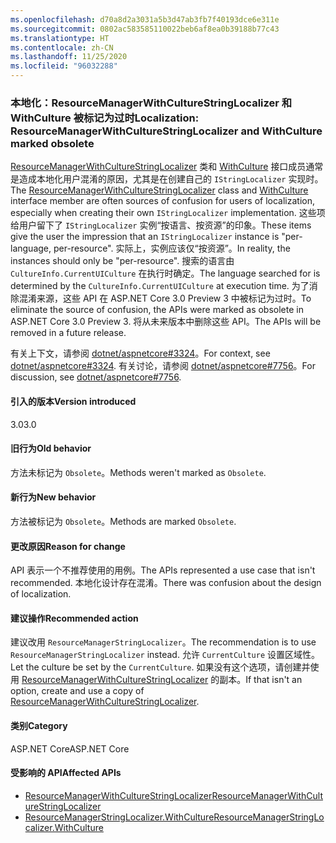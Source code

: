 ```yaml
---
ms.openlocfilehash: d70a8d2a3031a5b3d47ab3fb7f40193dce6e311e
ms.sourcegitcommit: 0802ac583585110022beb6af8ea0b39188b77c43
ms.translationtype: HT
ms.contentlocale: zh-CN
ms.lasthandoff: 11/25/2020
ms.locfileid: "96032288"
---
```

### <a name="localization-resourcemanagerwithculturestringlocalizer-and-withculture-marked-obsolete"></a><span data-ttu-id="673a9-101">本地化：ResourceManagerWithCultureStringLocalizer 和 WithCulture 被标记为过时</span><span class="sxs-lookup"><span data-stu-id="673a9-101">Localization: ResourceManagerWithCultureStringLocalizer and WithCulture marked obsolete</span></span>

<span data-ttu-id="673a9-102">[ResourceManagerWithCultureStringLocalizer](https://github.com/aspnet/Localization/blob/43b974482c7b703c92085c6f68b3b23d8fe32720/src/Microsoft.Extensions.Localization/ResourceManagerWithCultureStringLocalizer.cs#L18) 类和 [WithCulture](https://github.com/aspnet/Localization/blob/master/src/Microsoft.Extensions.Localization/ResourceManagerStringLocalizer.cs#L154-L170) 接口成员通常是造成本地化用户混淆的原因，尤其是在创建自己的 `IStringLocalizer` 实现时。</span><span class="sxs-lookup"><span data-stu-id="673a9-102">The [ResourceManagerWithCultureStringLocalizer](https://github.com/aspnet/Localization/blob/43b974482c7b703c92085c6f68b3b23d8fe32720/src/Microsoft.Extensions.Localization/ResourceManagerWithCultureStringLocalizer.cs#L18) class and [WithCulture](https://github.com/aspnet/Localization/blob/master/src/Microsoft.Extensions.Localization/ResourceManagerStringLocalizer.cs#L154-L170) interface member are often sources of confusion for users of localization, especially when creating their own `IStringLocalizer` implementation.</span></span> <span data-ttu-id="673a9-103">这些项给用户留下了 `IStringLocalizer` 实例“按语言、按资源”的印象。</span><span class="sxs-lookup"><span data-stu-id="673a9-103">These items give the user the impression that an `IStringLocalizer` instance is "per-language, per-resource".</span></span> <span data-ttu-id="673a9-104">实际上，实例应该仅“按资源”。</span><span class="sxs-lookup"><span data-stu-id="673a9-104">In reality, the instances should only be "per-resource".</span></span> <span data-ttu-id="673a9-105">搜索的语言由 `CultureInfo.CurrentUICulture` 在执行时确定。</span><span class="sxs-lookup"><span data-stu-id="673a9-105">The language searched for is determined by the `CultureInfo.CurrentUICulture` at execution time.</span></span> <span data-ttu-id="673a9-106">为了消除混淆来源，这些 API 在 ASP.NET Core 3.0 Preview 3 中被标记为过时。</span><span class="sxs-lookup"><span data-stu-id="673a9-106">To eliminate the source of confusion, the APIs were marked as obsolete in ASP.NET Core 3.0 Preview 3.</span></span> <span data-ttu-id="673a9-107">将从未来版本中删除这些 API。</span><span class="sxs-lookup"><span data-stu-id="673a9-107">The APIs will be removed in a future release.</span></span>

<span data-ttu-id="673a9-108">有关上下文，请参阅 [dotnet/aspnetcore#3324](https://github.com/dotnet/aspnetcore/issues/3324)。</span><span class="sxs-lookup"><span data-stu-id="673a9-108">For context, see [dotnet/aspnetcore#3324](https://github.com/dotnet/aspnetcore/issues/3324).</span></span> <span data-ttu-id="673a9-109">有关讨论，请参阅 [dotnet/aspnetcore#7756](https://github.com/dotnet/aspnetcore/issues/7756)。</span><span class="sxs-lookup"><span data-stu-id="673a9-109">For discussion, see [dotnet/aspnetcore#7756](https://github.com/dotnet/aspnetcore/issues/7756).</span></span>

#### <a name="version-introduced"></a><span data-ttu-id="673a9-110">引入的版本</span><span class="sxs-lookup"><span data-stu-id="673a9-110">Version introduced</span></span>

<span data-ttu-id="673a9-111">3.0</span><span class="sxs-lookup"><span data-stu-id="673a9-111">3.0</span></span>

#### <a name="old-behavior"></a><span data-ttu-id="673a9-112">旧行为</span><span class="sxs-lookup"><span data-stu-id="673a9-112">Old behavior</span></span>

<span data-ttu-id="673a9-113">方法未标记为 `Obsolete`。</span><span class="sxs-lookup"><span data-stu-id="673a9-113">Methods weren't marked as `Obsolete`.</span></span>

#### <a name="new-behavior"></a><span data-ttu-id="673a9-114">新行为</span><span class="sxs-lookup"><span data-stu-id="673a9-114">New behavior</span></span>

<span data-ttu-id="673a9-115">方法被标记为 `Obsolete`。</span><span class="sxs-lookup"><span data-stu-id="673a9-115">Methods are marked `Obsolete`.</span></span>

#### <a name="reason-for-change"></a><span data-ttu-id="673a9-116">更改原因</span><span class="sxs-lookup"><span data-stu-id="673a9-116">Reason for change</span></span>

<span data-ttu-id="673a9-117">API 表示一个不推荐使用的用例。</span><span class="sxs-lookup"><span data-stu-id="673a9-117">The APIs represented a use case that isn't recommended.</span></span> <span data-ttu-id="673a9-118">本地化设计存在混淆。</span><span class="sxs-lookup"><span data-stu-id="673a9-118">There was confusion about the design of localization.</span></span>

#### <a name="recommended-action"></a><span data-ttu-id="673a9-119">建议操作</span><span class="sxs-lookup"><span data-stu-id="673a9-119">Recommended action</span></span>

<span data-ttu-id="673a9-120">建议改用 `ResourceManagerStringLocalizer`。</span><span class="sxs-lookup"><span data-stu-id="673a9-120">The recommendation is to use `ResourceManagerStringLocalizer` instead.</span></span> <span data-ttu-id="673a9-121">允许 `CurrentCulture` 设置区域性。</span><span class="sxs-lookup"><span data-stu-id="673a9-121">Let the culture be set by the `CurrentCulture`.</span></span> <span data-ttu-id="673a9-122">如果没有这个选项，请创建并使用 [ResourceManagerWithCultureStringLocalizer](https://github.com/aspnet/Localization/blob/43b974482c7b703c92085c6f68b3b23d8fe32720/src/Microsoft.Extensions.Localization/ResourceManagerWithCultureStringLocalizer.cs#L18) 的副本。</span><span class="sxs-lookup"><span data-stu-id="673a9-122">If that isn't an option, create and use a copy of [ResourceManagerWithCultureStringLocalizer](https://github.com/aspnet/Localization/blob/43b974482c7b703c92085c6f68b3b23d8fe32720/src/Microsoft.Extensions.Localization/ResourceManagerWithCultureStringLocalizer.cs#L18).</span></span>

#### <a name="category"></a><span data-ttu-id="673a9-123">类别</span><span class="sxs-lookup"><span data-stu-id="673a9-123">Category</span></span>

<span data-ttu-id="673a9-124">ASP.NET Core</span><span class="sxs-lookup"><span data-stu-id="673a9-124">ASP.NET Core</span></span>

#### <a name="affected-apis"></a><span data-ttu-id="673a9-125">受影响的 API</span><span class="sxs-lookup"><span data-stu-id="673a9-125">Affected APIs</span></span>

- [<span data-ttu-id="673a9-126">ResourceManagerWithCultureStringLocalizer</span><span class="sxs-lookup"><span data-stu-id="673a9-126">ResourceManagerWithCultureStringLocalizer</span></span>](/dotnet/api/microsoft.extensions.localization.resourcemanagerwithculturestringlocalizer?view=dotnet-plat-ext-3.0)
- [<span data-ttu-id="673a9-127">ResourceManagerStringLocalizer.WithCulture</span><span class="sxs-lookup"><span data-stu-id="673a9-127">ResourceManagerStringLocalizer.WithCulture</span></span>](/dotnet/api/microsoft.extensions.localization.resourcemanagerstringlocalizer.withculture?view=dotnet-plat-ext-3.0)

<!--

#### Affected APIs

- `T:Microsoft.Extensions.Localization.ResourceManagerWithCultureStringLocalizer`
- `Overload:Microsoft.Extensions.Localization.ResourceManagerStringLocalizer.WithCulture`

-->
